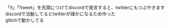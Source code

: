 「!t」「!tweet」を先頭につけてdiscordで発言すると、twitterにもつぶやきます  
discordで活動してるとtwitterが疎かになるため作った  
glitchで動かしてる  